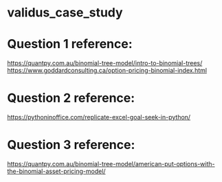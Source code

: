 # validus_case_study
#

# Question 1 reference:
https://quantpy.com.au/binomial-tree-model/intro-to-binomial-trees/
https://www.goddardconsulting.ca/option-pricing-binomial-index.html

# Question 2 reference:
https://pythoninoffice.com/replicate-excel-goal-seek-in-python/

# Question 3 reference:
https://quantpy.com.au/binomial-tree-model/american-put-options-with-the-binomial-asset-pricing-model/
